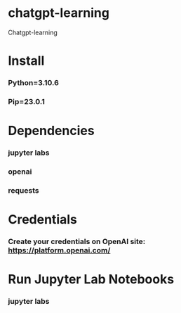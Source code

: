 # chatgpt-learning
Chatgpt-learning

# Install
### Python=3.10.6
### Pip=23.0.1

# Dependencies
### jupyter labs
### openai
### requests

# Credentials
### Create your credentials on OpenAI site: https://platform.openai.com/

# Run Jupyter Lab Notebooks
### jupyter labs
